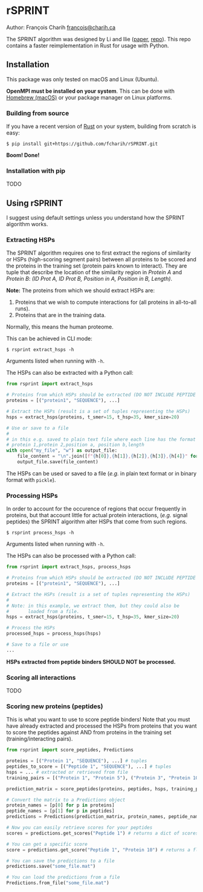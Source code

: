 # rSPRINT

Author: François Charih <francois@charih.ca>

The SPRINT algorithm was designed by Li and Ilie
([paper](https://doi.org/10.1186/s12859-017-1871-x), [repo](https://github.com/lucian-ilie/SPRINT)). This repo contains a faster reimplementation in Rust for usage with Python.

## Installation

This package was only tested on macOS and Linux (Ubuntu).

**OpenMPI must be installed on your system**. This can be done
with [Homebrew (macOS)](https://formulae.brew.sh/formula/open-mpi)
or your package manager on Linux platforms.

### Building from source

If you have a recent version of [Rust](https://www.rust-lang.org/learn/get-started) on
your system, building from scratch is easy:

```
$ pip install git+https://github.com/fcharih/rSPRINT.git
```

**Boom! Done!**

### Installation with pip

TODO
## Using rSPRINT

I suggest using default settings unless you understand how the SPRINT algorithm
works.

### Extracting HSPs

The SPRINT algorithm requires one to first extract the regions of similarity
or HSPs (high-scoring segment pairs) between all proteins to be scored
and the proteins in the training set (protein pairs known to interact).
They are tuple that describe the location of the similarity region in *Protein A*
and *Protein B*: *(ID Prot A, ID Prot B, Position in A, Position in B, Length)*.

**Note:**
The proteins from which we should extract HSPs are:
1. Proteins that we wish to compute interactions for (all proteins in all-to-all runs).
2. Proteins that are in the training data.

Normally, this means the human proteome.

This can be achieved in CLI mode:

```
$ rsprint extract_hsps -h
```

Arguments listed when running with `-h`.

The HSPs can also be extracted with a Python call:

```python
from rsprint import extract_hsps

# Proteins from which HSPs should be extracted (DO NOT INCLUDE PEPTIDE HERE)
proteins = [("protein1", "SEQUENCE"), ...]

# Extract the HSPs (result is a set of tuples representing the HSPs)
hsps = extract_hsps(proteins, t_smer=15, t_hsp=35, kmer_size=20)

# Use or save to a file
# 
# in this e.g. saved to plain text file where each line has the format
# protein 1,protein 2,position a, position b,length
with open("my_file", "w") as output_file:
    file_content = "\n".join([f"{h[0]},{h[1]},{h[2]},{h[3]},{h[4]}" for h in hsps])
    output_file.save(file_content)
```

The HSPs can be used or saved to a file (*e.g.* in plain text format or
in binary format with `pickle`).

### Processing HSPs

In order to account for the occurence of regions that occur frequently in
proteins, but that account little for actual protein interactions, (*e.g.*
signal peptides) the SPRINT algorithm alter HSPs that come from such regions.

```
$ rsprint process_hsps -h
```

Arguments listed when running with `-h`.

The HSPs can also be processed with a Python call:

```python
from rsprint import extract_hsps, process_hsps

# Proteins from which HSPs should be extracted (DO NOT INCLUDE PEPTIDE HERE)
proteins = [("protein1", "SEQUENCE"), ...]

# Extract the HSPs (result is a set of tuples representing the HSPs)
#
# Note: in this example, we extract them, but they could also be
#       loaded from a file.
hsps = extract_hsps(proteins, t_smer=15, t_hsp=35, kmer_size=20)

# Process the HSPs
processed_hsps = process_hsps(hsps)

# Save to a file or use
...
```

**HSPs extracted from peptide binders SHOULD NOT be processed.**

### Scoring all interactions

TODO

### Scoring new proteins (peptides)

This is what you want to use to score peptide binders! Note that you must
have already extracted and processed the HSPs from proteins that you want
to score the peptides against AND from proteins in the training set
(training/interacting pairs).

```python
from rsprint import score_peptides, Predictions

proteins = [("Protein 1", "SEQUENCE"), ...] # tuples
peptides_to_score = [("Peptide 1", "SEQUENCE"), ...] # tuples
hsps = ... # extracted or retrieved from file
training_pairs = [("Protein 1", "Protein 5"), ("Protein 3", "Protein 10"), ...] # tuples

prediction_matrix = score_peptides(proteins, peptides, hsps, training_pairs, kmer_size=20) # numpy array`

# Convert the matrix to a Predictions object
protein_names = [p[0] for p in proteins]
peptide_names = [p[1] for p in peptides]
predictions = Predictions(prediction_matrix, protein_names, peptide_names)

# Now you can easily retrieve scores for your peptides
scores = predictions.get_scores("Peptide 1") # returns a dict of scores for all proteins/peptides that interact with Peptide 1

# You can get a specific score
score = predictions.get_score("Peptide 1", "Protein 10") # returns a float (score)

# You can save the predictions to a file
predictions.save("some_file.mat")

# You can load the predictions from a file
Predictions.from_file("some_file.mat")
```